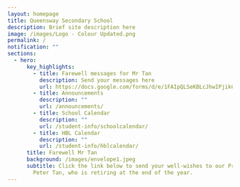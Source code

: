 ```yaml
---
layout: homepage
title: Queensway Secondary School
description: Brief site description here
image: /images/Logo - Colour Updated.png
permalink: /
notification: ""
sections:
  - hero:
      key_highlights:
        - title: Farewell messages for Mr Tan
          description: Send your messages here
          url: https://docs.google.com/forms/d/e/1FAIpQLSeKBLcJhwIPjikCwSbsv5sOLfegYbbGBPk5vM116ZMfxa1ZQg/viewform
        - title: Announcements
          description: ""
          url: /announcements/
        - title: School Calendar
          description: ""
          url: /student-info/schoolcalendar/
        - title: HBL Calendar
          description: ""
          url: /student-info/hblcalendar/
      title: Farewell Mr Tan
      background: /images/envelope1.jpeg
      subtitle: Click the link below to send your well-wishes to our Principal Mr
        Peter Tan, who is retiring at the end of the year.
---
```

